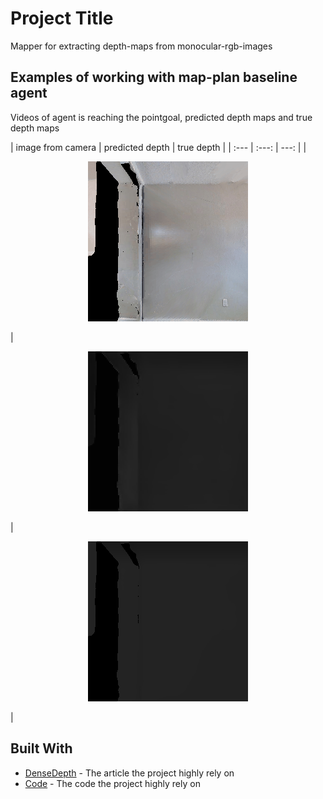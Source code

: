 # Project Title

Mapper for extracting depth-maps from monocular-rgb-images

## Examples of working with map-plan baseline agent

Videos of agent is reaching the pointgoal, predicted depth maps and true depth maps

<body onload="loadPage()">
  | image from camera | predicted depth | true depth |
  | :---         |     :---:      |          ---: |
  | <p align="center"><img style="max-width:500px" src="./media/0000.gif"></p>   | <p align="center"><img style="max-width:500px" src="./media/0000_d.gif"></p>     | <p align="center"><img style="max-width:500px" src="./media/0000_td.gif"></p>    |
</body>


## Built With

* [DenseDepth](https://arxiv.org/abs/1812.11941) - The article the project highly rely on
* [Code](https://github.com/ialhashim/DenseDepth) - The code the project highly rely on
